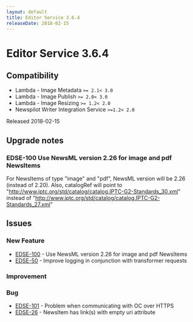 ```yaml
---
layout: default
title: Editor Service 3.6.4
releaseDate: 2018-02-15
---
```

<div class="jumbotron">
    <h1>Editor Service 3.6.4</h1>    
    <h2>Compatibility</h2>
    <ul>
        <li>Lambda - Image Metadata <code>>= 2.1</code><code>< 3.0</code></li>
        <li>Lambda - Image Publish <code>>= 2.0</code><code>< 3.0</code></li>
        <li>Lambda - Image Resizing <code>>= 1.2</code><code>< 2.0</code></li>
        <li>Newspilot Writer Integration Service <code>>=1.2</code><code>< 2.0</code></li>
    </ul>
</div>

Released 2018-02-15



## Upgrade notes  
    
### EDSE-100 Use NewsML version 2.26 for image and pdf NewsItems 
For NewsItems of type "image" and "pdf", NewsML version will be 2.26 (instead of 2.20). Also, catalogRef will point to "http://www.iptc.org/std/catalog/catalog.IPTC-G2-Standards_30.xml" instead of "http://www.iptc.org/std/catalog/catalog.IPTC-G2-Standards_27.xml"               



## Issues  


### New Feature 

 * [EDSE-100](https://jira.infomaker.se/browse/EDSE-100) - Use NewsML version 2.26 for image and pdf NewsItems 
 * [EDSE-50](https://jira.infomaker.se/browse/EDSE-50) - Improve logging in conjunction with transformer requests 


### Improvement 



### Bug 

 * [EDSE-101](https://jira.infomaker.se/browse/EDSE-101) - Problem when communicating with OC over HTTPS 
 * [EDSE-26](https://jira.infomaker.se/browse/EDSE-26) - NewsItem has link(s) with empty uri attribute 


